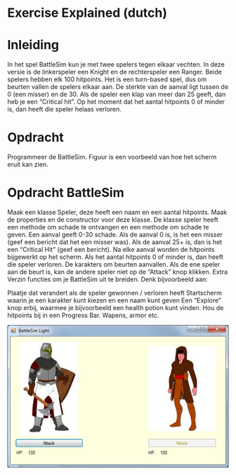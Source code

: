 # Exercise Explained (dutch)

# Inleiding
In het spel BattleSim kun je met twee spelers tegen elkaar vechten. In deze versie is de linkerspeler een Knight en de rechterspeler een Ranger. Beide spelers hebben elk 100 hitpoints. Het is een turn-based spel, dus om beurten vallen de spelers elkaar aan. De sterkte van de aanval ligt tussen de 0 (een misser) en de 30. Als de speler een klap van meer dan 25 geeft, dan heb je een “Critical hit”. Op het moment dat het aantal hitpoints 0 of minder is, dan heeft die speler helaas verloren.

# Opdracht
Programmeer de BattleSim. Figuur is een voorbeeld van hoe het scherm eruit kan zien.

# Opdracht BattleSim

Maak een klasse Speler, deze heeft een naam en een aantal hitpoints.
Maak de properties en de constructor voor deze klasse.
De klasse speler heeft een methode om schade te ontvangen en een methode om schade te geven.
Een aanval geeft 0-30 schade.
Als de aanval 0 is, is het een misser (geef een bericht dat het een misser was).
Als de aanval 25+ is, dan is het een “Critical Hit” (geef een bericht).
Na elke aanval worden de hitpoints bijgewerkt op het scherm.
Als het aantal hitpoints 0 of minder is, dan heeft die speler verloren.
De karakters om beurten aanvallen.
Als de ene speler aan de beurt is, kan de andere speler niet op de “Attack” knop klikken.
Extra
Verzin functies om je BattleSim uit te breiden. Denk bijvoorbeeld aan:

Plaatje dat verandert als de speler gewonnen / verloren heeft
Startscherm waarin je een karakter kunt kiezen en een naam kunt geven
Een “Explore” knop erbij, waarmee je bijvoorbeeld een health potion kunt vinden.
Hou de hitpoints bij in een Progress Bar.
Wapens, armor etc.

![Image of the coding exercise BattleSim](https://github.com/CrossyChainsaw/BattleSim/blob/master/BattleSim.png?raw=true)
